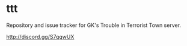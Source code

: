 # ttt

Repository and issue tracker for GK's Trouble in Terrorist Town server.

http://discord.gg/S7qqwUX
